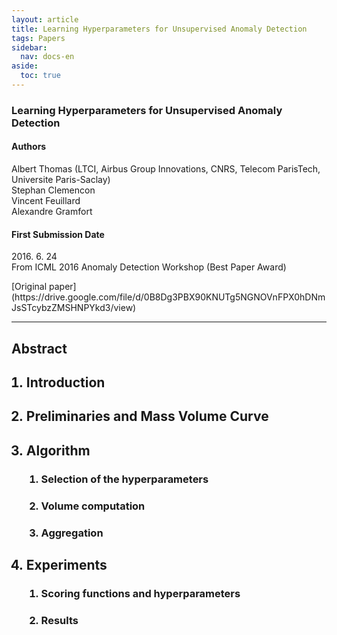 ```yaml
---
layout: article
title: Learning Hyperparameters for Unsupervised Anomaly Detection
tags: Papers
sidebar:
  nav: docs-en
aside:
  toc: true
---
```


<!--more-->

### Learning Hyperparameters for Unsupervised Anomaly Detection
#### Authors
Albert Thomas (LTCI, Airbus Group Innovations, CNRS, Telecom ParisTech, Universite Paris-Saclay) <br>
Stephan Clemencon <br>
Vincent Feuillard <br>
Alexandre Gramfort <br>

#### First Submission Date
<p> 2016. 6. 24 <br>
From ICML 2016 Anomaly Detection Workshop (Best Paper Award) </p>
[Original paper](https://drive.google.com/file/d/0B8Dg3PBX90KNUTg5NGNOVnFPX0hDNmJsSTcybzZMSHNPYkd3/view) <br>

---

## Abstract

<ol>
<h2> <li> Introduction </li> </h2>
<h2> <li> Preliminaries and Mass Volume Curve </li> </h2>
<h2> <li> Algorithm </h2>
  <ol>
  <h3> <li> Selection of the hyperparameters </li> </h3>
  <h3> <li> Volume computation </li> </h3>
  <h3> <li> Aggregation </li> </h3>
  </ol>
</li>
<h2> <li> Experiments </li> </h2>
  <ol>
  <h3> <li> Scoring functions and hyperparameters </li> </h3>
  <h3> <li> Results </li> </h3>
  </ol>
</ol>
